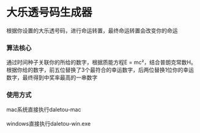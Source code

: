# 大乐透号码生成器
根据你设置的大乐透号码，进行命运转置，最终命运转置会改变你的命运

### 算法核心

通过时间种子关联你的所给的数字，根据质能方程E = mc²，结合普朗克常数H。根据你给的数字，前五位替换了3个最符合的幸运数字，后两位替换1位你的幸运数字，最终得到中奖率最高的一串数字


### 使用方式

mac系统直接执行daletou-mac<br><br>
windows直接执行daletou-win.exe
